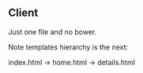 ## Client

Just one file and no bower.

Note templates hierarchy is the next:

index.html -> home.html -> details.html

